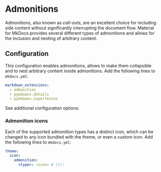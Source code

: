 # Admonitions

Admonitions, also known as _call-outs_, are an excellent choice for including
side content without significantly interrupting the document flow. Material for
MkDocs provides several different types of admonitions and allows for the
inclusion and nesting of arbitrary content.

## Configuration

This configuration enables admonitions, allows to make them collapsible and to
nest arbitrary content inside admonitions. Add the following lines to
`mkdocs.yml`:

```yaml
markdown_extensions:
  - admonition
  - pymdownx.details
  - pymdownx.superfences
```

See additional configuration options:

### Admonition icons

<!-- md:version 8.3.0 -->

Each of the supported admonition types has a distinct icon, which can be changed
to any icon bundled with the theme, or even a custom icon. Add the following
lines to `mkdocs.yml`:

``` yaml
theme:
  icon:
    admonition:
      <type>: <icon> # (1)!
```
